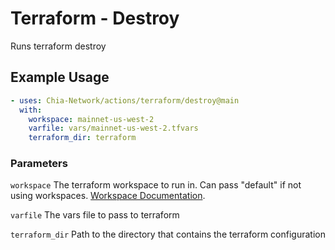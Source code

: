# Terraform - Destroy

Runs terraform destroy

## Example Usage

```yaml
- uses: Chia-Network/actions/terraform/destroy@main
  with:
    workspace: mainnet-us-west-2
    varfile: vars/mainnet-us-west-2.tfvars
    terraform_dir: terraform
```

### Parameters

`workspace` The terraform workspace to run in. Can pass "default" if not using workspaces. [Workspace Documentation](https://www.terraform.io/language/state/workspaces).

`varfile` The vars file to pass to terraform

`terraform_dir` Path to the directory that contains the terraform configuration
